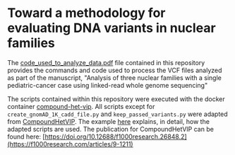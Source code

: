 Toward a methodology for evaluating DNA variants in nuclear families
================================================================================================================
The [code_used_to_analyze_data.pdf](https://github.com/dmiller903/PedFam/blob/master/code_used_to_analyze_data.pdf)
file contained in this repository provides the commands and code used to
process the VCF files analyzed as part of the manuscript, 
"Analysis of three nuclear families with a single pediatric-cancer case using linked-read whole genome sequencing"

The scripts contained within this repository were executed with the docker container
[compound-het-vip](https://hub.docker.com/r/dmill903/compound-het-vip).
All scripts except for `create_gnomAD_1K_cadd_file.py` and  `keep_passed_variants.py` were adapted from
[CompoundHetVIP](https://github.com/dmiller903/CompoundHetVIP). The
example
[here](https://github.com/dmiller903/CompoundHetVIP/blob/master/CompoundHetVIP_example.pdf)
explains, in detail, how the adapted scripts are used. The publication for
CompoundHetVIP can be found here:
[https://doi.org/10.12688/f1000research.26848.2](https://f1000research.com/articles/9-1211)